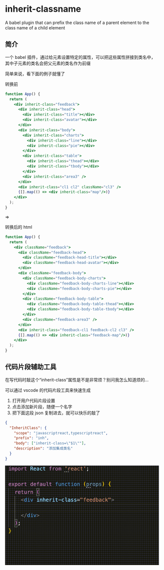# inherit-classname

A babel plugin that can prefix the class name of a parent element to the class name of a child element

## 简介

一个 babel 插件，通过给元素设置特定的属性，可以把这些属性拼接到类名中，其中子元素的类名会把父元素的类名作为前缀

简单来说，看下面的例子就懂了

转换前

```jsx
function App() {
  return (
    <div inherit-class="feedback">
      <div inherit-class="head">
        <div inherit-class="title"></div>
        <div inherit-class="avatar"></div>
      </div>
      <div inherit-class="body">
        <div inherit-class="charts">
          <div inherit-class="line"></div>
          <div inherit-class="pie"></div>
        </div>
        <div inherit-class="table">
          <div inherit-class="thead"></div>
          <div inherit-class="tbody"></div>
        </div>
        <div inherit-class="area3" />
      </div>
      <div inherit-class="cl1 cl2" className="cl3" />
      {[].map(() => <div inherit-class="map"/>)}
    </div>
  );
}
```

=>

转换后的 html

```jsx
function App() {
  return (
    <div className="feedback">
      <div className="feedback-head">
        <div className="feedback-head-title"></div>
        <div className="feedback-head-avatar"></div>
      </div>
      <div className="feedback-body">
        <div className="feedback-body-charts">
          <div className="feedback-body-charts-line"></div>
          <div className="feedback-body-charts-pie"></div>
        </div>
        <div className="feedback-body-table">
          <div className="feedback-body-table-thead"></div>
          <div className="feedback-body-table-tbody"></div>
        </div>
        <div className="feedback-area3" />
      </div>
      <div inherit-class="feedback-cl1 feedback-cl2 cl3" />
      {[].map(() => <div inherit-class="feedback-map"/>)}
    </div>
  );
}
```

## 代码片段辅助工具

在写代码时敲这个“inherit-class”属性是不是非常烦？别问我怎么知道烦的...

可以通过 vscode 的代码片段工具来快速生成

1. 打开用户代码片段设置
2. 点击添加新片段，随便一个名字
3. 把下面这段 json 复制进去，就可以快乐的敲了

```json
{
  "InheritClass": {
    "scope": "javascriptreact,typescriptreact",
    "prefix": "inh",
    "body": ["inherit-class=\"$1\""],
    "description": "添加集成类名"
  }
}
```

![alt](https://github.com/im-sorry/inherit-classname/blob/main/view.gif?raw=true)
